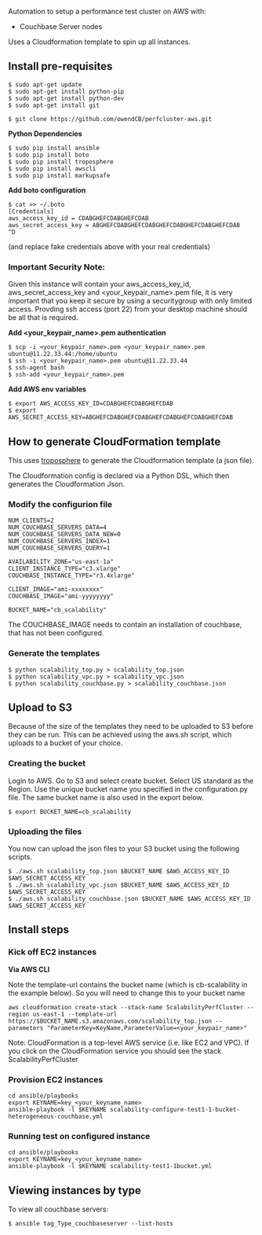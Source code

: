 
Automation to setup a performance test cluster on AWS with:

* Couchbase Server nodes

Uses a Cloudformation template to spin up all instances.

## Install pre-requisites
```
$ sudo apt-get update 
$ sudo apt-get install python-pip
$ sudo apt-get install python-dev
$ sudo apt-get install git

$ git clone https://github.com/owendCB/perfcluster-aws.git
```
**Python Dependencies**

```
$ sudo pip install ansible
$ sudo pip install boto
$ sudo pip install troposphere
$ sudo pip install awscli
$ sudo pip install markupsafe
```

**Add boto configuration**

```
$ cat >> ~/.boto
[Credentials]
aws_access_key_id = CDABGHEFCDABGHEFCDAB
aws_secret_access_key = ABGHEFCDABGHEFCDABGHEFCDABGHEFCDABGHEFCDAB
^D
```
(and replace fake credentials above with your real credentials)
### Important Security Note:
Given this instance will contain your aws_access_key_id, aws_secret_access_key
and <your_keypair_name>.pem file, it is very important that you keep it secure by
using a securitygroup with only limited access.  Provding ssh access (port 22) from
your desktop machine should be all that is required.


**Add <your_keypair_name>.pem authentication**

```
$ scp -i <your_keypair_name>.pem <your_keypair_name>.pem ubuntu@11.22.33.44:/home/ubuntu
$ ssh -i <your_keypair_name>.pem ubuntu@11.22.33.44
$ ssh-agent bash
$ ssh-add <your_keypair_name>.pem
```

**Add AWS env variables**

```
$ export AWS_ACCESS_KEY_ID=CDABGHEFCDABGHEFCDAB
$ export AWS_SECRET_ACCESS_KEY=ABGHEFCDABGHEFCDABGHEFCDABGHEFCDABGHEFCDAB
```

## How to generate CloudFormation template

This uses [troposphere](https://github.com/cloudtools/troposphere) to generate the Cloudformation template (a json file).

The Cloudformation config is declared via a Python DSL, which then generates the Cloudformation Json.

### Modify the configurion file
```
NUM_CLIENTS=2
NUM_COUCHBASE_SERVERS_DATA=4
NUM_COUCHBASE_SERVERS_DATA_NEW=0
NUM_COUCHBASE_SERVERS_INDEX=1
NUM_COUCHBASE_SERVERS_QUERY=1

AVAILABILITY_ZONE="us-east-1a"
CLIENT_INSTANCE_TYPE="c3.xlarge"
COUCHBASE_INSTANCE_TYPE="r3.4xlarge"

CLIENT_IMAGE="ami-xxxxxxxx"
COUCHBASE_IMAGE="ami-yyyyyyyy"

BUCKET_NAME="cb_scalability"

```
The COUCHBASE_IMAGE needs to contain an installation of couchbase, that has not been configured.

### Generate the templates
```
$ python scalability_top.py > scalability_top.json
$ python scalability_vpc.py > scalability_vpc.json
$ python scalability_couchbase.py > scalability_couchbase.json
```

## Upload to S3

Because of the size of the templates they need to be uploaded to S3 before they can be run.  This can be achieved using the aws.sh script, which uploads to a bucket of your choice.

### Creating the bucket
Login to AWS.  Go to S3 and select create bucket.  Select US standard as the Region.  Use the unique bucket name you specified in the configuration.py file.  The same bucket name is also used in the export below.

```
$ export BUCKET_NAME=cb_scalability
```
### Uploading the files
You now can upload the json files to your S3 bucket using the following scripts.

```
$ ./aws.sh scalability_top.json $BUCKET_NAME $AWS_ACCESS_KEY_ID $AWS_SECRET_ACCESS_KEY
$ ./aws.sh scalability_vpc.json $BUCKET_NAME $AWS_ACCESS_KEY_ID $AWS_SECRET_ACCESS_KEY
$ ./aws.sh scalability_couchbase.json $BUCKET_NAME $AWS_ACCESS_KEY_ID $AWS_SECRET_ACCESS_KEY
```

## Install steps

### Kick off EC2 instances

**Via AWS CLI**

Note the template-url contains the bucket name (which is cb-scalability in the example below).
So you will need to change this to your bucket name

```
aws cloudformation create-stack --stack-name ScalabilityPerfCluster --region us-east-1 --template-url https://$BUCKET_NAME.s3.amazonaws.com/scalability_top.json --parameters "ParameterKey=KeyName,ParameterValue=<your_keypair_name>"
```

Note: CloudFormation is a top-level AWS service (i.e. like EC2 and VPC).  If you click on the CloudFormation service you should see the stack ScalabilityPerfCluster

### Provision EC2 instances

```
cd ansible/playbooks
export KEYNAME=key_<your_keyname_name>
ansible-playbook -l $KEYNAME scalability-configure-test1-1-bucket-heterogeneous-couchbase.yml
```

### Running test on configured instance
```
cd ansible/playbooks
export KEYNAME=key_<your_keyname_name>
ansible-playbook -l $KEYNAME scalability-test1-1bucket.yml
```

## Viewing instances by type

To view all couchbase servers:

```
$ ansible tag_Type_couchbaseserver --list-hosts
```
